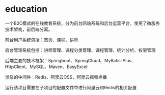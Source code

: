 # education
一个B2C模式的在线教育系统，分为前台网站系统和后台运营平台，使用了微服务技术架构，前后端分离。

前台用户系统包括：首页、课程、讲师

后台管理系统包括：讲师管理、课程分类管理、课程管理、统计分析、权限管理

后端主要的技术框架：Springboot、SpringCloud、MyBatis-Plus、HttpClient、MySQL、Maven、EasyExcel

涉及的中间件：Redis、阿里云OSS、阿里云视频点播

运行该项目需要在子项目的配置文件中进行阿里云和Redis的相关配置

